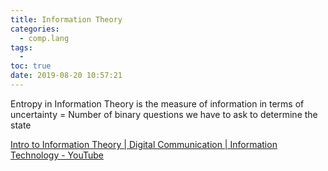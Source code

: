 ```yaml
---
title: Information Theory
categories:
  - comp.lang
tags:
  -
toc: true
date: 2019-08-20 10:57:21
---
```


Entropy in Information Theory is the measure of information in terms of uncertainty
= Number of binary questions we have to ask to determine the state

[Intro to Information Theory | Digital Communication | Information Technology - YouTube](https://www.youtube.com/watch?v=_PG-jJKB_do)
